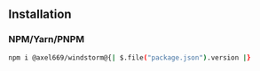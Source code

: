 ## Installation

### NPM/Yarn/PNPM
```bash
npm i @axel669/windstorm@{| $.file("package.json").version |}
```
